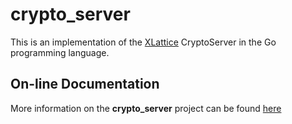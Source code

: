 crypto_server
=============

This is an implementation of the [XLattice](http://www.xlattice.org)
CryptoServer in the Go programming language.

## On-line Documentation

More information on the **crypto_server** project can be found [here](https://jddixon.github.io/crypto_server)
